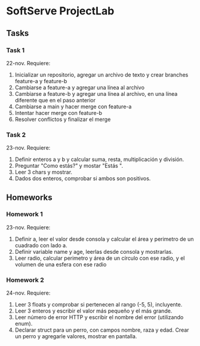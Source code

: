 # SoftServe ProjectLab



## Tasks

### Task 1

22-nov. Requiere:

1. Inicializar un repositorio, agregar un archivo de texto y crear branches feature-a y feature-b
2. Cambiarse a feature-a y agregar una línea al archivo
3. Cambiarse a feature-b y agregar una línea al archivo, en una línea diferente que en el paso anterior
4. Cambiarse a main y hacer merge con feature-a
5. Intentar hacer merge con feature-b
6. Resolver conflictos y finalizar el merge

### Task 2

23-nov. Requiere:

1. Definir enteros a y b y calcular suma, resta, multiplicación y división.
2. Preguntar "Como estás?" y mostar "Estás <respuesta/>".
3. Leer 3 chars y mostrar.
4. Dados dos enteros, comprobar si ambos son positivos.

## Homeworks

### Homework 1

23-nov. Requiere:

1. Definir a, leer el valor desde consola y calcular el área y perimetro de un cuadrado con lado a.
2. Definir variable name y age, leerlas desde consola y mostrarlas.
3. Leer radio, calcular perimetro y área de un círculo con ese radio, y el volumen de una esfera con ese radio

### Homework 2

24-nov. Requiere:

1. Leer 3 floats y comprobar si pertenecen al rango (-5, 5), incluyente.
2. Leer 3 enteros y escribir el valor más pequeño y el más grande.
3. Leer número de error HTTP y escribir el nombre del error (utilizando enum).
4. Declarar struct para un perro, con campos nombre, raza y edad. Crear un perro y agregarle valores, mostrar en pantalla.
